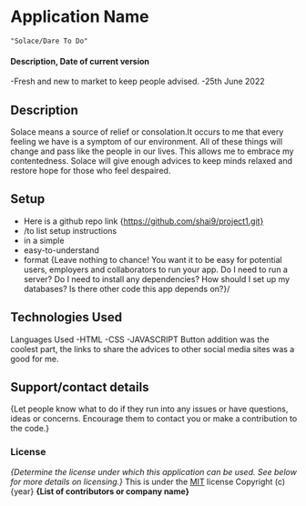 # Application Name
    "Solace/Dare To Do"

#### Description, Date of current version
 -Fresh and new to market to keep people advised.
 -25th June 2022

## Description
 Solace means a source of relief or consolation.It occurs to me that every feeling we have is a symptom of our environment. All of these things will change and pass like the people in our lives. This allows me to embrace my contentedness.
 Solace will give enough advices to keep minds relaxed and restore hope for those who feel despaired.
 
## Setup
* Here is a github repo link {https://github.com/shai9/project1.git}
* /to list setup instructions
* in a simple
* easy-to-understand
* format
{Leave nothing to chance! You want it to be easy for potential users, employers and collaborators to run your app. Do I need to run a server? Do I need to install any dependencies? How should I set up my databases? Is there other code this app depends on?}/

## Technologies Used
Languages Used
-HTML
-CSS
-JAVASCRIPT
 Button addition was the coolest part, the links to share the advices to other social media sites was a good for me.

## Support/contact details
{Let people know what to do if they run into any issues or have questions, ideas or concerns.  Encourage them to contact you or make a contribution to the code.}

### License
*{Determine the license under which this application can be used.  See below for more details on licensing.}*
This is under the [MIT](LICENSE) license
Copyright (c) {year} **{List of contributors or company name}**

